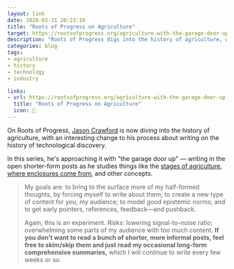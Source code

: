 ```yaml
---
layout: link
date: 2020-03-31 20:23:19
title: "Roots of Progress on Agriculture"
target: https://rootsofprogress.org/agriculture-with-the-garage-door-up
description: "Roots of Progress digs into the history of agriculture, with an open process."
categories: blog
tags:
- agriculture
- history
- technology
- industry

links:
- url: https://rootsofprogress.org/agriculture-with-the-garage-door-up
  title: "Roots of Progress on Agriculture"
  icon: 🌾
---
```


On Roots of Progress, [Jason Crawford](https://twitter.com/jasoncrawford "Jason Crawford on Twitter") is now diving into the history of agriculture, with an interesting change to his process about writing on the history of technological discovery.

In this series, he's approaching it with "the garage door up" — writing in the open shorter-form posts as he studies things like the [stages of agriculture](https://rootsofprogress.org/six-stages-of-agriculture "Stages of agriculture"), [where enclosures come from](https://rootsofprogress.org/whats-the-deal-with-enclosures "What is the deal with enclosures"), and other concepts.

> My goals are: to bring to the surface more of my half-formed thoughts, by forcing myself to write about them; to create a new type of content for you, my audience; to model good epistemic norms; and to get early pointers, references, feedback—and pushback.
>
> Again, this is an experiment. Risks: lowering signal-to-noise ratio; overwhelming some parts of my audience with too much content. **If you don’t want to read a bunch of shorter, more informal posts, feel free to skim/skip them and just read my occasional long-form comprehensive summaries,** which I will continue to write every few weeks or so.
